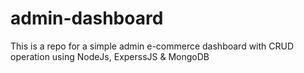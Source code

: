 # admin-dashboard
This is a repo for a simple admin e-commerce dashboard with CRUD operation using NodeJs, ExperssJS &amp; MongoDB

